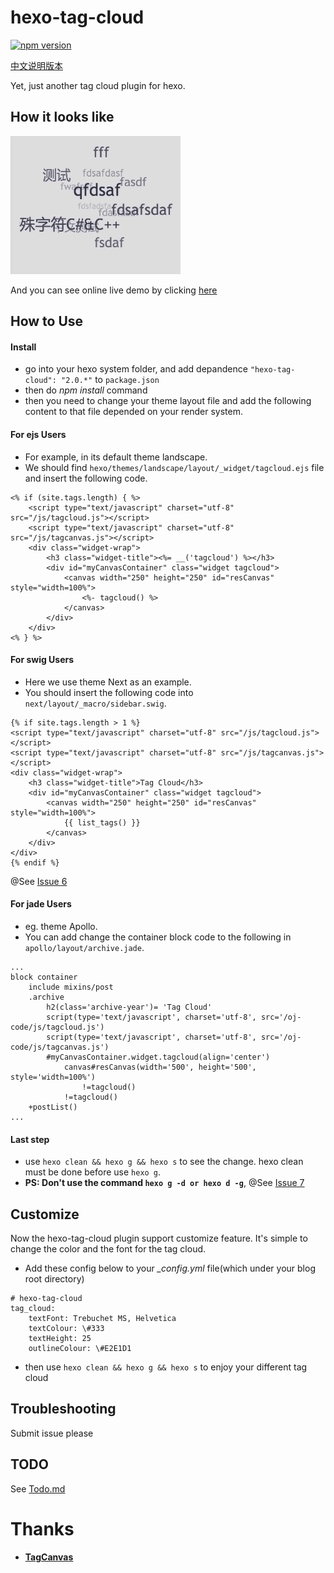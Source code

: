 # hexo-tag-cloud

[![npm version](https://badge.fury.io/js/hexo-tag-cloud.svg)](https://badge.fury.io/js/hexo-tag-cloud)

[中文说明版本](https://github.com/MikeCoder/hexo-tag-cloud/blob/master/README.ZH.md)

Yet, just another tag cloud plugin for hexo.

## How it looks like
![TagCloud](./img/example.jpg)

And you can see online live demo by clicking [here](http://mikecoder.github.io/archives/)

## How to Use

#### Install
+ go into your hexo system folder, and add depandence `"hexo-tag-cloud": "2.0.*"` to `package.json`
+ then do *npm install* command
+ then you need to change your theme layout file and add the following content to that file depended on your render system.

#### For ejs Users
+ For example, in its default theme landscape.
+ We should find `hexo/themes/landscape/layout/_widget/tagcloud.ejs` file and insert the following code.
```
<% if (site.tags.length) { %>
    <script type="text/javascript" charset="utf-8" src="/js/tagcloud.js"></script>
    <script type="text/javascript" charset="utf-8" src="/js/tagcanvas.js"></script>
    <div class="widget-wrap">
        <h3 class="widget-title"><%= __('tagcloud') %></h3>
        <div id="myCanvasContainer" class="widget tagcloud">
            <canvas width="250" height="250" id="resCanvas" style="width=100%">
                <%- tagcloud() %>
            </canvas>
        </div>
    </div>
<% } %>
```

#### For swig Users
+ Here we use theme Next as an example.
+ You should insert the following code into `next/layout/_macro/sidebar.swig`.
```
{% if site.tags.length > 1 %}
<script type="text/javascript" charset="utf-8" src="/js/tagcloud.js"></script>
<script type="text/javascript" charset="utf-8" src="/js/tagcanvas.js"></script>
<div class="widget-wrap">
    <h3 class="widget-title">Tag Cloud</h3>
    <div id="myCanvasContainer" class="widget tagcloud">
        <canvas width="250" height="250" id="resCanvas" style="width=100%">
            {{ list_tags() }}
        </canvas>
    </div>
</div>
{% endif %}
```
@See [Issue 6](https://github.com/MikeCoder/hexo-tag-cloud/issues/6)


#### For jade Users
+ eg. theme Apollo.
+ You can add change the container block code to the following in `apollo/layout/archive.jade`.
```
...
block container
    include mixins/post
    .archive
        h2(class='archive-year')= 'Tag Cloud'
        script(type='text/javascript', charset='utf-8', src='/oj-code/js/tagcloud.js')
        script(type='text/javascript', charset='utf-8', src='/oj-code/js/tagcanvas.js')
        #myCanvasContainer.widget.tagcloud(align='center')
            canvas#resCanvas(width='500', height='500', style='width=100%')
                !=tagcloud()
            !=tagcloud()
    +postList()
...
```


#### Last step
+ use `hexo clean && hexo g && hexo s` to see the change. hexo clean must be done before use `hexo g`.
+ **PS: Don't use the command `hexo g -d or hexo d -g`**, @See [Issue 7](https://github.com/MikeCoder/hexo-tag-cloud/issues/7)

## Customize
Now the hexo-tag-cloud plugin support customize feature. It's simple to change the color and the font for the tag cloud.

+ Add these config below to your *_config.yml* file(which under your blog root directory)
```
# hexo-tag-cloud
tag_cloud:
    textFont: Trebuchet MS, Helvetica
    textColour: \#333
    textHeight: 25
    outlineColour: \#E2E1D1
```
+ then use `hexo clean && hexo g && hexo s` to enjoy your different tag cloud

## Troubleshooting
Submit issue please

## TODO
See [Todo.md](./TODO.md)

# Thanks
+ **[TagCanvas](http://www.goat1000.com/tagcanvas.php)**
